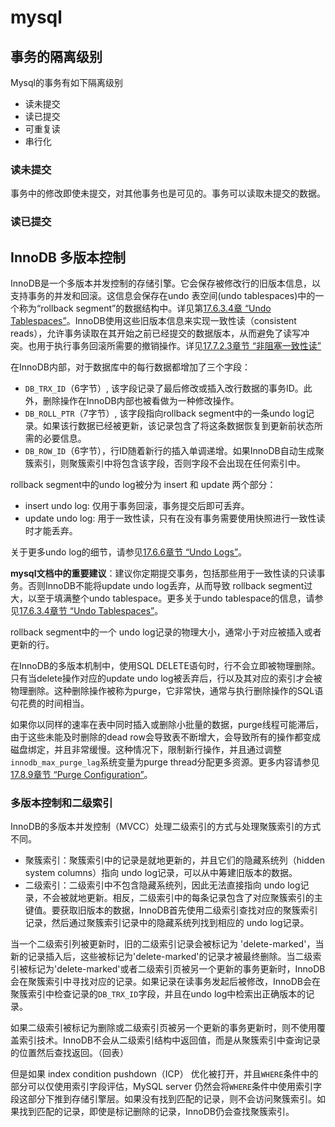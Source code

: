 # mysql 

## 事务的隔离级别

Mysql的事务有如下隔离级别

- 读未提交
- 读已提交
- 可重复读
- 串行化

### 读未提交

事务中的修改即使未提交，对其他事务也是可见的。事务可以读取未提交的数据。

### 读已提交


## InnoDB 多版本控制

InnoDB是一个多版本并发控制的存储引擎。它会保存被修改行的旧版本信息，以支持事务的并发和回滚。这信息会保存在undo 表空间(undo tablespaces)中的一个称为“rollback segment”的数据结构中。详见第[17.6.3.4章 “Undo Tablespaces”](https://dev.mysql.com/doc/refman/8.4/en/innodb-undo-tablespaces.html)。InnoDB使用这些旧版本信息来实现一致性读（consistent reads），允许事务读取在其开始之前已经提交的数据版本，从而避免了读写冲突。也用于执行事务回滚所需要的撤销操作。详见[17.7.2.3章节 “非阻塞一致性读”](https://dev.mysql.com/doc/refman/8.4/en/innodb-consistent-read.html)

在InnoDB内部，对于数据库中的每行数据都增加了三个字段：

- `DB_TRX_ID`（6字节）, 该字段记录了最后修改或插入改行数据的事务ID。此外，删除操作在InnoDB内部也被看做为一种修改操作。
- `DB_ROLL_PTR`（7字节）, 该字段指向rollback segment中的一条undo log记录。如果该行数据已经被更新，该记录包含了将这条数据恢复到更新前状态所需的必要信息。
- `DB_ROW_ID`（6字节），行ID随着新行的插入单调递增。如果InnoDB自动生成聚簇索引，则聚簇索引中将包含该字段，否则字段不会出现在任何索引中。

rollback segment中的undo log被分为 insert 和 update 两个部分：

- insert undo log: 仅用于事务回滚，事务提交后即可丢弃。
- update undo log: 用于一致性读，只有在没有事务需要使用快照进行一致性读时才能丢弃。

关于更多undo log的细节，请参见[17.6.6章节 “Undo Logs”](https://dev.mysql.com/doc/refman/8.4/en/innodb-undo-logs.html)。

**mysql文档中的重要建议**：建议你定期提交事务，包括那些用于一致性读的只读事务。否则InnoDB不能将update undo log丢弃，从而导致 rollback segment过大，以至于填满整个undo tablespace。更多关于undo tablespace的信息，请参见[17.6.3.4章节 “Undo Tablespaces”](https://dev.mysql.com/doc/refman/8.4/en/innodb-undo-tablespaces.html)。

rollback segment中的一个 undo log记录的物理大小，通常小于对应被插入或者更新的行。

在InnoDB的多版本机制中，使用SQL DELETE语句时，行不会立即被物理删除。只有当delete操作对应的update undo log被丢弃后，行以及其对应的索引才会被物理删除。这种删除操作被称为purge，它非常快，通常与执行删除操作的SQL语句花费的时间相当。

如果你以同样的速率在表中同时插入或删除小批量的数据，purge线程可能滞后，由于这些未能及时删除的dead row会导致表不断增大，会导致所有的操作都变成磁盘绑定，并且非常缓慢。这种情况下，限制新行操作，并且通过调整`innodb_max_purge_lag`系统变量为purge thread分配更多资源。更多内容请参见[17.8.9章节 “Purge Configuration”](https://dev.mysql.com/doc/refman/8.4/en/innodb-purge-configuration.html)。

### 多版本控制和二级索引

InnoDB的多版本并发控制（MVCC）处理二级索引的方式与处理聚簇索引的方式不同。

- 聚簇索引：聚簇索引中的记录是就地更新的，并且它们的隐藏系统列（hidden system columns）指向 undo log记录，可以从中筹建旧版本的数据。
- 二级索引：二级索引中不包含隐藏系统列，因此无法直接指向 undo log记录，不会被就地更新。相反，二级索引中的每条记录包含了对应聚簇索引的主键值。要获取旧版本的数据，InnoDB首先使用二级索引查找对应的聚簇索引记录，然后通过聚簇索引记录中的隐藏系统列找到相应的 undo log记录。

当一个二级索引列被更新时，旧的二级索引记录会被标记为 'delete-marked'，当新的记录插入后，这些被标记为'delete-marked'的记录才被最终删除。当二级索引被标记为'delete-marked'或者二级索引页被另一个更新的事务更新时，InnoDB会在聚簇索引中寻找对应的记录。如果记录在读事务发起后被修改，InnoDB会在聚簇索引中检查记录的`DB_TRX_ID`字段，并且在undo log中检索出正确版本的记录。

如果二级索引被标记为删除或二级索引页被另一个更新的事务更新时，则不使用覆盖索引技术。InnoDB不会从二级索引结构中返回值，而是从聚簇索引中查询记录的位置然后查找返回。（回表）

但是如果 index condition pushdown（ICP） 优化被打开，并且`WHERE`条件中的部分可以仅使用索引字段评估，MySQL server 仍然会将`WHERE`条件中使用索引字段这部分下推到存储引擎层。如果没有找到匹配的记录，则不会访问聚簇索引。如果找到匹配的记录，即使是标记删除的记录，InnoDB仍会查找聚簇索引。

